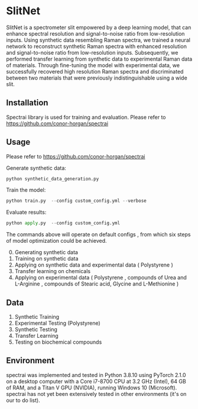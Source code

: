 # SlitNet
SlitNet is a spectrometer slit empowered by a deep learning model, that can enhance spectral resolution and signal-to-noise ratio from low-resolution inputs. Using synthetic data resembling Raman spectra, we trained a neural network to reconstruct synthetic Raman spectra with enhanced resolution and signal-to-noise ratio from low-resolution inputs. Subsequently, we performed transfer learning from synthetic data to experimental Raman data of materials. Through fine-tuning the model with experimental data, we successfully recovered high resolution Raman spectra and discriminated between two materials that were previously indistinguishable using a wide slit.
## Installation 
Spectrai library is used for training and evaluation. Please refer to https://github.com/conor-horgan/spectrai
## Usage
Please refer to https://github.com/conor-horgan/spectrai

Generate synthetic data:
```python
python synthetic_data_generation.py
```
Train the model:
```python
python train.py  --config custom_config.yml --verbose
```
Evaluate results:
```python
python apply.py  --config custom_config.yml
```

The commands above will operate on default configs , from which six steps of model optimization could be achieved.   

0.  Generating synthetic data 
1.	Training on synthetic data 
2.	Applying on synthetic data and experimental data ( Polystyrene )
3.	Transfer learning on chemicals 
4.	Applying on experimental data ( Polystyrene , compounds of Urea and L-Arginine , compounds of Stearic acid, Glycine and L-Methionine )

## Data
1.  Synthetic Training
2.  Experimental Testing (Polystyrene)
2.  Synthetic Testing
3.  Transfer Learning
4.  Testing on biochemical compounds
## Environment
spectrai was implemented and tested in Python 3.8.10 using PyTorch 2.1.0 on a desktop computer with a Core i7-8700 CPU at 3.2 GHz (Intel), 64 GB of RAM, and a Titan V GPU (NVIDIA), running Windows 10 (Microsoft). spectrai has not yet been extensively tested in other environments (it's on our to do list).
